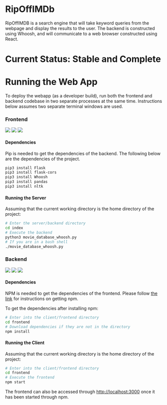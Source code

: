 # RipOffIMDb

RipOffIMDB is a search engine that will take keyword queries from the webpage
and display the results to the user. The backend is constructed using Whoosh,
and will communicate to a web browser constructed using React.

# Current Status: Stable and Complete

# Running the Web App

To deploy the webapp (as a developer build), run both the frontend and backend
codebase in two separate processes at the same time. Instructions below assumes
two separate terminal windows are used.
### Frontend

[<img src="https://img.shields.io/badge/python%20-%2314354C.svg?&style=for-the-badge&logo=python&logoColor=white"/>](https://www.python.org/) [<img src="https://img.shields.io/badge/flask%20-%23000.svg?&style=for-the-badge&logo=flask&logoColor=white"/>](https://flask.palletsprojects.com/en/1.1.x/) [<img src="https://img.shields.io/badge/pandas%20-%23150458.svg?&style=for-the-badge&logo=pandas&logoColor=white"/>](https://pandas.pydata.org/)

#### Dependencies

Pip is needed to get the dependencies of the backend. The following below are the 
dependencies of the project. 

```bash
pip3 install Flask
pip3 install flask-cors
pip3 install Whoosh
pip3 install pandas
pip3 install nltk
```

#### Running the Server

Assuming that the current working directory is the home directory of the project:

```bash
# Enter the server/backend directory
cd index
# Execute the backend
python3 movie_database_whoosh.py
# If you are in a bash shell
./movie_database_whoosh.py
```

### Backend

[<img src="https://img.shields.io/badge/javascript%20-%23323330.svg?&style=for-the-badge&logo=javascript&logoColor=%23F7DF1E"/>](https://www.javascript.com/) [<img src="https://img.shields.io/badge/react%20-%2320232a.svg?&style=for-the-badge&logo=react&logoColor=%2361DAFB"/>](https://reactjs.org/) [<img src="https://img.shields.io/badge/material%20ui%20-%230081CB.svg?&style=for-the-badge&logo=material-ui&logoColor=white"/>](https://material-ui.com/)

#### Dependencies

NPM is needed to get the dependencies of the frontend. Please follow [the
link](https://www.npmjs.com/get-npm) for instructions on getting npm. 

To get the dependencies after installing npm:
```bash
# Enter into the client/frontend directory
cd frontend
# Download dependencies if they are not in the directory
npm install
```

#### Running the Client

Assuming that the current working directory is the home directory of the project:

```bash
# Enter into the client/frontend directory
cd frontend
# Execute the frontend
npm start
```

The frontend can also be accessed through [http://localhost:3000](http://localhost:3000) 
once it has been started through npm.
